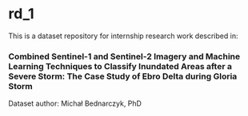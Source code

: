 # rd_1
This is a dataset repository for internship research work described in:
### Combined Sentinel-1 and Sentinel-2 Imagery and Machine Learning Techniques to Classify Inundated Areas after a Severe Storm: The Case Study of Ebro Delta during Gloria Storm

Dataset author:
Michał Bednarczyk, PhD
<a class="no-text-decoration mr-0" href="https://orcid.org/0000-0001-6127-7538" aria-label="Arroyo, Javier: ORCID profile" title="Arroyo, Javier: ORCID profile">
      <img class="inline-id-icon ml-5" src="https://zenodo.org/static/images/orcid.svg" alt="">
    </a>
